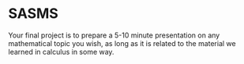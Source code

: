 # SASMS

Your final project is to prepare a 5-10 minute presentation on any mathematical topic you wish, as long as it is related to the material we learned in calculus in some way. 

